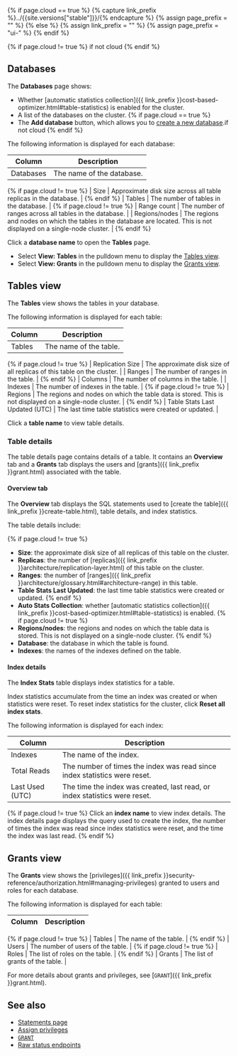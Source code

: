 {% if page.cloud == true %}
  {% capture link_prefix %}../{{site.versions["stable"]}}/{% endcapture %}
  {% assign page_prefix = "" %}
{% else %}
  {% assign link_prefix = "" %}
  {% assign page_prefix = "ui-" %}
{% endif %}

{% if page.cloud != true %}
if not cloud
{% endif %}


## Databases

The **Databases** page shows:

- Whether [automatic statistics collection]({{ link_prefix }}cost-based-optimizer.html#table-statistics) is enabled for the cluster.
- A list of the databases on the cluster.
{% if page.cloud == true %}
- The **Add database** button, which allows you to [create a new database](serverless-cluster-management.html#create-a-database).if not cloud
{% endif %}

The following information is displayed for each database:

| Column        | Description                                                                                                             |
|---------------|-------------------------------------------------------------------------------------------------------------------------|
| Databases     | The name of the database.                                                                                               |
{% if page.cloud != true %}
| Size          | Approximate disk size across all table replicas in the database.                                                        |
{% endif %}
| Tables        | The number of tables in the database.                                                                                   |
{% if page.cloud != true %}
| Range count   | The number of ranges across all tables in the  database.                                                                |
| Regions/nodes | The regions and nodes on which the tables in the database are located. This is not displayed on a single-node cluster.  |
{% endif %}

Click a **database name** to open the **Tables** page.

-  Select **View: Tables** in the pulldown menu to display the [Tables view](#tables-view).
-  Select **View: Grants** in the pulldown menu to display the [Grants view](#grants-view).

## Tables view

The **Tables** view shows the tables in your database.

The following information is displayed for each table:

| Column                         | Description                                                                                              |
|--------------------------------|----------------------------------------------------------------------------------------------------------|
| Tables                         | The name of the table.                                                                                   |
{% if page.cloud != true %}
| Replication Size               | The approximate disk size of all replicas of this table on the cluster.                                  |
| Ranges                         | The number of ranges in the table.                                                                       |
{% endif %}
| Columns                        | The number of columns in the table.                                                                      |
| Indexes                        | The number of indexes in the table.                                                                      |
{% if page.cloud != true %}
| Regions                        | The regions and nodes on which the table data is stored. This is not displayed on a single-node cluster. |
{% endif %}
| Table Stats Last Updated (UTC) | The last time table statistics were created or updated.   |

Click a **table name** to view table details.

### Table details

The table details page contains details of a table. It contains an **Overview** tab and a **Grants** tab displays the users and [grants]({{ link_prefix }}grant.html) associated with the table.

#### Overview tab

The **Overview** tab displays the SQL statements used to [create the table]({{ link_prefix }}create-table.html), table details, and index statistics.

The table details include:

{% if page.cloud != true %}
- **Size**: the approximate disk size of all replicas of this table on the cluster.
- **Replicas**: the number of [replicas]({{ link_prefix }}architecture/replication-layer.html) of this table on the cluster.
- **Ranges**: the number of [ranges]({{ link_prefix }}architecture/glossary.html#architecture-range) in this table.
- **Table Stats Last Updated**: the last time table statistics were created or updated.
{% endif %}
- **Auto Stats Collection**: whether [automatic statistics collection]({{ link_prefix }}cost-based-optimizer.html#table-statistics) is enabled.
{% if page.cloud != true %}
- **Regions/nodes**: the regions and nodes on which the table data is stored. This is not displayed on a single-node cluster.
{% endif %}
- **Database**: the database in which the table is found.
- **Indexes**: the names of the indexes defined on the table.

#### Index details

The **Index Stats** table displays index statistics for a table.

Index statistics accumulate from the time an index was created or when statistics were reset. To reset index statistics for the cluster, click **Reset all index stats**.

The following information is displayed for each index:

| Column           | Description                                                                |
|------------------|----------------------------------------------------------------------------|
| Indexes          | The name of the index.                                                     |
| Total Reads      | The number of times the index was read since index statistics were reset.  |
| Last Used (UTC)  | The time the index was created, last read, or index statistics were reset. |

{% if page.cloud != true %}
Click an **index name** to view index details. The index details page displays the query used to create the index, the number of times the index was read since index statistics were reset, and the time the index was last read.
{% endif %}

## Grants view

The **Grants** view shows the [privileges]({{ link_prefix }}security-reference/authorization.html#managing-privileges) granted to users and roles for each database.

The following information is displayed for each table:

| Column     | Description                       |
|------------|-----------------------------------|
{% if page.cloud != true %}
| Tables     | The name of the table.            |
{% endif %}
| Users      | The number of users of the table. |
{% if page.cloud != true %}
| Roles      | The list of roles on the table.   |
{% endif %}
| Grants     | The list of grants of the table.  |

For more details about grants and privileges, see [`GRANT`]({{ link_prefix }}grant.html).

## See also

- [Statements page](ui-statements-page.html)
- [Assign privileges](security-reference/authorization.html#managing-privileges)
- [`GRANT`](grant.html)
- [Raw status endpoints](monitoring-and-alerting.html#raw-status-endpoints)
